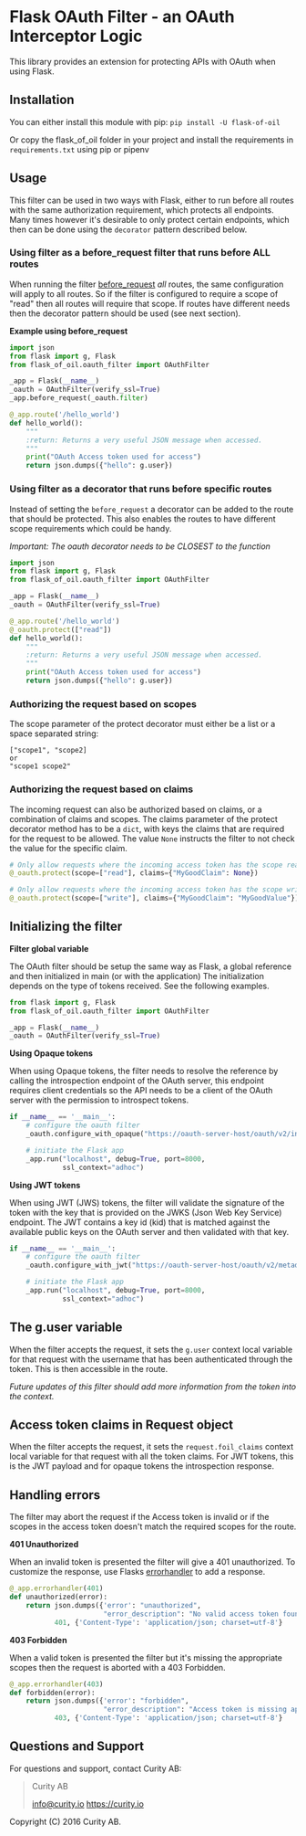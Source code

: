 # Flask OAuth Filter - an OAuth Interceptor Logic

This library provides an extension for protecting APIs with OAuth when using Flask.

## Installation

You can either install this module with pip:
```pip install -U flask-of-oil```

Or copy the flask_of_oil folder in your project and install the requirements in ```requirements.txt``` using pip or pipenv

## Usage

This filter can be used in two ways with Flask, either to run before all routes with the same authorization requirement,
which protects all endpoints. Many times however it's desirable to only protect certain endpoints, which then can be done
using the `decorator` pattern described below.

### Using filter as a before_request filter that runs before ALL routes

When running the filter [before_request](http://flask.pocoo.org/docs/0.11/api/#flask.Flask.before_request)  *all* routes, the same configuration will apply to all routes. So if the filter is
 configured to require a scope of "read" then all routes will require that scope. If routes have different needs then
 the decorator pattern should be used (see next section).

**Example using before_request**

```python
import json
from flask import g, Flask
from flask_of_oil.oauth_filter import OAuthFilter

_app = Flask(__name__)
_oauth = OAuthFilter(verify_ssl=True)
_app.before_request(_oauth.filter)

@_app.route('/hello_world')
def hello_world():
    """
    :return: Returns a very useful JSON message when accessed.
    """
    print("OAuth Access token used for access")
    return json.dumps({"hello": g.user})
```


### Using filter as a decorator that runs before specific routes

Instead of setting the `before_request` a decorator can be added to the route that should be protected. This also enables the routes to have
 different scope requirements which could be handy.

*Important: The oauth decorator needs to be CLOSEST to the function*

```python
import json
from flask import g, Flask
from flask_of_oil.oauth_filter import OAuthFilter

_app = Flask(__name__)
_oauth = OAuthFilter(verify_ssl=True)

@_app.route('/hello_world')
@_oauth.protect(["read"])
def hello_world():
    """
    :return: Returns a very useful JSON message when accessed.
    """
    print("OAuth Access token used for access")
    return json.dumps({"hello": g.user})
```

### Authorizing the request based on scopes

The scope parameter of the protect decorator must either be a list or a space separated string:
``` 
["scope1", "scope2]
or 
"scope1 scope2"
```

### Authorizing the request based on claims

The incoming request can also be authorized based on claims, or a combination of claims and scopes.
The claims parameter of the protect decorator method has to be a `dict`, with keys the claims that are required 
for the request to be allowed. The value `None` instructs the filter to not check the value for the specific claim. 

```python
# Only allow requests where the incoming access token has the scope read and it contains a claim named MyGoodClaim
@_oauth.protect(scope=["read"], claims={"MyGoodClaim": None})
```
```python
# Only allow requests where the incoming access token has the scope write and it contains a claim named MyGoodClaim with value MyGoodValue
@_oauth.protect(scope=["write"], claims={"MyGoodClaim": "MyGoodValue"})
```


## Initializing the filter

**Filter global variable**

The OAuth filter should be setup the same way as Flask, a global reference and then initialized in main (or with the application)
The initialization depends on the type of tokens received. See the following examples.

```python
from flask import g, Flask
from flask_of_oil.oauth_filter import OAuthFilter

_app = Flask(__name__)
_oauth = OAuthFilter(verify_ssl=True)
```

**Using Opaque tokens**

When using Opaque tokens, the filter needs to resolve the reference by calling the introspection endpoint of the
OAuth server, this endpoint requires client credentials so the API needs to be a client of the OAuth server with the
permission to introspect tokens.

```python
if __name__ == '__main__':
    # configure the oauth filter
    _oauth.configure_with_opaque("https://oauth-server-host/oauth/v2/introspection", "api-client-id", "api-client-secret")

    # initiate the Flask app
    _app.run("localhost", debug=True, port=8000,
             ssl_context="adhoc")
```

**Using JWT tokens**

When using JWT (JWS) tokens, the filter will validate the signature of the token with the key that is provided on the
JWKS (Json Web Key Service) endpoint. The JWT contains a key id (kid) that is matched against the available public keys
on the OAuth server and then validated with that key.

```python
if __name__ == '__main__':
    # configure the oauth filter
    _oauth.configure_with_jwt("https://oauth-server-host/oauth/v2/metadata/jwks", "configured-issuer", "audience-of-token")

    # initiate the Flask app
    _app.run("localhost", debug=True, port=8000,
             ssl_context="adhoc")
```

## The g.user variable

When the filter accepts the request, it sets the `g.user` context local variable for that request with the username that
has been authenticated through the token. This is then accessible in the route.

*Future updates of this filter should add more information from the token into the context.*


## Access token claims in Request object

When the filter accepts the request, it sets the `request.foil_claims` context local variable for that request with all
the token claims. For JWT tokens, this is the JWT payload and for opaque tokens the introspection response. 

## Handling errors

The filter may abort the request if the Access token is invalid or if the scopes in the access token doesn't match the
required scopes for the route.

**401 Unauthorized**

When an invalid token is presented the filter will give a 401 unauthorized.
To customize the response, use Flasks [errorhandler](http://flask.pocoo.org/docs/0.11/api/#flask.Flask.errorhandler) to add a response.

```python
@_app.errorhandler(401)
def unauthorized(error):
    return json.dumps({'error': "unauthorized",
                       "error_description": "No valid access token found"}), \
           401, {'Content-Type': 'application/json; charset=utf-8'}
```

**403 Forbidden**

When a valid token is presented the filter but it's missing the appropriate scopes then the request is aborted
with a 403 Forbidden.

```python
@_app.errorhandler(403)
def forbidden(error):
    return json.dumps({'error': "forbidden",
                       "error_description": "Access token is missing appropriate scopes"}), \
           403, {'Content-Type': 'application/json; charset=utf-8'}
```


## Questions and Support

For questions and support, contact Curity AB:

> Curity AB
>
> info@curity.io
> https://curity.io


Copyright (C) 2016 Curity AB.